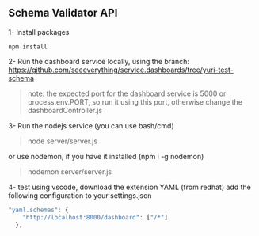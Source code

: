 ## Schema Validator API

1- Install packages
```
npm install
```

2- Run the dashboard service locally, using the branch:
https://github.com/seeeverything/service.dashboards/tree/yuri-test-schema

> note: the expected port for the dashboard service is 5000 or process.env.PORT, so run it using this port, otherwise change the dashboardController.js

3- Run the nodejs service (you can use bash/cmd)
>    node server/server.js

or use nodemon, if you have it installed (npm i -g nodemon)
>    nodemon server/server.js

4- test
using vscode, download the extension YAML (from redhat)
add the following configuration to your settings.json
```javascript  
"yaml.schemas": {
    "http://localhost:8000/dashboard": ["/*"]
  },
```

